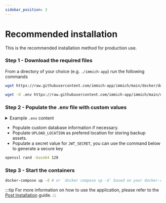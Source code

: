 ```yaml
---
sidebar_position: 3
---
```



# Recommended installation

This is the recommended installation method for production use.

### Step 1 - Download the required files

From a directory of your choice (e.g. `./immich-app`) run the following commands

```bash title="Get docker-compose.yml file"
wget https://raw.githubusercontent.com/immich-app/immich/main/docker/docker-compose.yml
```

```bash title="Get .env file"
wget -O .env https://raw.githubusercontent.com/immich-app/immich/main/docker/.env.example
```

### Step 2 - Populate the .env file with custom values

<details>

<summary>Example <code>.env</code> content</summary>

```bash
###################################################################################
# Database
###################################################################################

DB_HOSTNAME=immich_postgres
DB_USERNAME=postgres
DB_PASSWORD=postgres
DB_DATABASE_NAME=immich

# Optional Database settings:
# DB_PORT=5432

###################################################################################
# Redis
###################################################################################

REDIS_HOSTNAME=immich_redis

# Optional Redis settings:
# REDIS_PORT=6379
# REDIS_DBINDEX=0
# REDIS_PASSWORD=
# REDIS_SOCKET=

###################################################################################
# Upload File Config
###################################################################################

UPLOAD_LOCATION=absolute_location_on_your_machine_where_you_want_to_store_the_backup

###################################################################################
# Log message level - [simple|verbose]
###################################################################################

LOG_LEVEL=simple

###################################################################################
# JWT SECRET
###################################################################################

# This JWT_SECRET is used to sign the authentication keys for user login
# You should set it to a long randomly generated value
# You can use this command to generate one: openssl rand -base64 128
JWT_SECRET=kWPdavjCECB0yoXgUHA/vpwpIKdCi/4ODVLIOe9WIi6AQlFfjWEuIVhWT3DtJE+T
CTckJnpwGgSK5AoqD+A8DZKsHCRdfVnlQIVqqmyR8isZTcxL5DWYQUSDRzyOO5OA
ZRUTE63FxiYhrRoe/y1yr5mV1osGy6mm6NZW8T2Tjwc=

###################################################################################
# Reverse Geocoding
####################################################################################

# DISABLE_REVERSE_GEOCODING=false

# Reverse geocoding is done locally which has a small impact on memory usage
# This memory usage can be altered by changing the REVERSE_GEOCODING_PRECISION variable
# This ranges from 0-3 with 3 being the most precise
# 3 - Cities > 500 population: ~200MB RAM
# 2 - Cities > 1000 population: ~150MB RAM
# 1 - Cities > 5000 population: ~80MB RAM
# 0 - Cities > 15000 population: ~40MB RAM

# REVERSE_GEOCODING_PRECISION=3

####################################################################################
# WEB - Optional
####################################################################################

# Custom message on the login page, should be written in HTML form.
# For example PUBLIC_LOGIN_PAGE_MESSAGE="This is a demo instance of Immich.<br><br>Email: <i>demo@demo.de</i><br>Password: <i>demo</i>"

PUBLIC_LOGIN_PAGE_MESSAGE="My Family Photos and Videos Backup Server"
```

</details>

* Populate custom database information if necessary.
* Populate `UPLOAD_LOCATION` as prefered location for storing backup assets.
* Populate a secret value for `JWT_SECRET`, you can use the command below to generate a secure key

```bash title="Command to generate secure JWT_SECRET key"
openssl rand -base64 128
```

### Step 3 - Start the containers

```bash title="Start the containers using docker compose command"
docker-compose up -d # or `docker compose up -d` based on your docker-compose version
```

:::tip
For more information on how to use the application, please refer to the [Post Installation](/docs/usage/post-installation) guide.
:::
